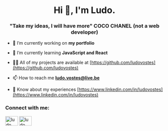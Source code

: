 <h1 align="center">Hi 👋, I'm Ludo.</h1>
<h3 align="center">"Take my ideas, I will have more" COCO CHANEL (not a web developer)</h3>

- 🔭 I’m currently working on **my portfolio**

- 🌱 I’m currently learning **JavaScript and React**

- 👨‍💻 All of my projects are available at [https://github.com/ludovostes](https://github.com/ludovostes)

- 📫 How to reach me **ludo.vostes@live.be**

- 📄 Know about my experiences [https://www.linkedin.com/in/ludovostes](https://www.linkedin.com/in/ludovostes)

<h3 align="left">Connect with me:</h3>
<p align="left">
<a href="https://linkedin.com/in/ludo vostès" target="blank"><img align="center" src="https://raw.githubusercontent.com/rahuldkjain/github-profile-readme-generator/master/src/images/icons/Social/linked-in-alt.svg" alt="ludo vostès" height="30" width="40" /></a>
<a href="https://www.behance.net/ludo vostès" target="blank"><img align="center" src="https://raw.githubusercontent.com/rahuldkjain/github-profile-readme-generator/master/src/images/icons/Social/behance.svg" alt="ludo vostès" height="30" width="40" /></a>
</p>
